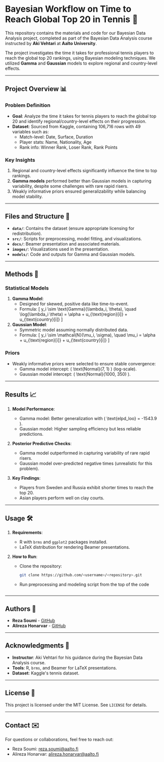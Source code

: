 # Bayesian Workflow on Time to Reach Global Top 20 in Tennis 🎾

This repository contains the materials and code for our Bayesian Data Analysis project, completed as part of the Bayesian Data Analysis course instructed by **Aki Vehtari** at **Aalto University**. 

The project investigates the time it takes for professional tennis players to reach the global top 20 rankings, using Bayesian modeling techniques. We utilized **Gamma** and **Gaussian** models to explore regional and country-level effects.

---

## Project Overview 📊

### Problem Definition
- **Goal**: Analyze the time it takes for tennis players to reach the global top 20 and identify regional/country-level effects on their progression.
- **Dataset**: Sourced from Kaggle, containing 106,716 rows with 49 variables such as:
  - Match-level: Date, Surface, Duration
  - Player stats: Name, Nationality, Age
  - Rank info: Winner Rank, Loser Rank, Rank Points

### Key Insights
1. Regional and country-level effects significantly influence the time to top rankings.
2. **Gamma models** performed better than Gaussian models in capturing variability, despite some challenges with rare rapid risers.
3. Weakly informative priors ensured generalizability while balancing model stability.

---

## Files and Structure 📂

- **`data/`**: Contains the dataset (ensure appropriate licensing for redistribution).
- **`src/`**: Scripts for preprocessing, model fitting, and visualizations.
- **`docs/`**: Beamer presentation and associated materials.
- **`images/`**: Visualizations used in the presentation.
- **`models/`**: Code and outputs for Gamma and Gaussian models.

---

## Methods 🔧

### Statistical Models
1. **Gamma Model**:
   - Designed for skewed, positive data like time-to-event.
   - Formula: 
     \[
     y_i \sim \text{Gamma}(\lambda_i, \theta), \quad 
     \log(\lambda_i \theta) = \alpha + u_{\text{region}[i]} + u_{\text{country}[i]}
     \]
2. **Gaussian Model**:
   - Symmetric model assuming normally distributed data.
   - Formula:
     \[
     y_i \sim \mathcal{N}(\mu_i, \sigma), \quad 
     \mu_i = \alpha + u_{\text{region}[i]} + u_{\text{country}[i]}
     \]

### Priors
- Weakly informative priors were selected to ensure stable convergence:
  - Gamma model intercept: \( \text{Normal}(7, 1) \) (log-scale).
  - Gaussian model intercept: \( \text{Normal}(1000, 350) \).

---

## Results 📈

1. **Model Performance**:
   - Gamma model: Better generalization with \( \text{elpd\_loo} = -1543.9 \).
   - Gaussian model: Higher sampling efficiency but less reliable predictions.

2. **Posterior Predictive Checks**:
   - Gamma model outperformed in capturing variability of rare rapid risers.
   - Gaussian model over-predicted negative times (unrealistic for this problem).

3. **Key Findings**:
   - Players from Sweden and Russia exhibit shorter times to reach the top 20.
   - Asian players perform well on clay courts.

---

## Usage 🛠️

1. **Requirements**:
   - R with `brms` and `ggplot2` packages installed.
   - LaTeX distribution for rendering Beamer presentations.

2. **How to Run**:
   - Clone the repository:
     ```bash
     git clone https://github.com/<username>/<repository>.git
     ```
   - Run preprocessing and modeling script from the top of the code
     ```

---

## Authors 👥

- **Reza Soumi** - [GitHub](https://github.com/rezasoumi)
- **Alireza Honarvar** - [GitHub](https://github.com/aezexa)

---

## Acknowledgments 🙏

- **Instructor**: Aki Vehtari for his guidance during the Bayesian Data Analysis course.
- **Tools**: R, `brms`, and Beamer for LaTeX presentations.
- **Dataset**: Kaggle's tennis dataset.

---

## License 📜

This project is licensed under the MIT License. See `LICENSE` for details.

---

## Contact ✉️

For questions or collaborations, feel free to reach out:
- Reza Soumi: reza.soumi@aalto.fi
- Alireza Honarvar: alireza.honarvar@aalto.fi
